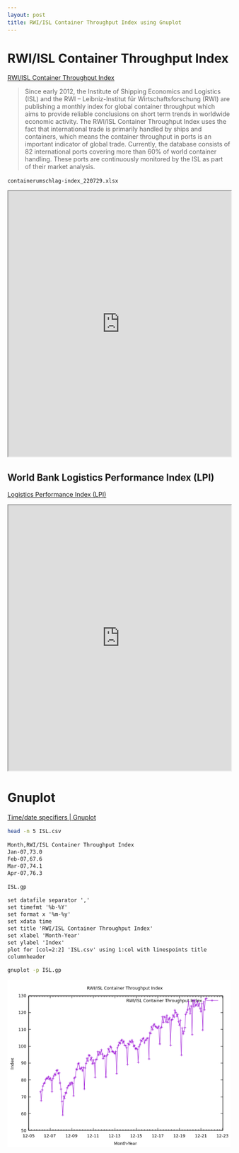 ```yaml
---
layout: post
title: RWI/ISL Container Throughput Index using Gnuplot
---
```


# RWI/ISL Container Throughput Index

[RWI/ISL Container Throughput Index](https://www.isl.org/en/containerindex)

> Since early 2012, the Institute of Shipping Economics and Logistics (ISL) and the RWI – Leibniz-Institut für Wirtschaftsforschung (RWI) are publishing a monthly index for global container throughput which aims to provide reliable conclusions on short term trends in worldwide economic activity. The RWI/ISL Container Throughput Index uses the fact that international trade is primarily handled by ships and containers, which means the container throughput in ports is an important indicator of global trade. Currently, the database consists of 82 international ports covering more than 60% of world container handling. These ports are continuously monitored by the ISL as part of their market analysis.

`containerumschlag-index_220729.xlsx`

<iframe src="https://docs.google.com/spreadsheets/d/e/2PACX-1vQ-4XyMbxMrPuQqNgPdzJXzwT9-FtS3NegSmiXJhA-9T0OdBViOk1bUG1drZaxBTr01pyoyiWKq9q58/pubhtml?widget=true&amp;headers=false" width="100%" height="600"></iframe>

## World Bank Logistics Performance Index (LPI)

[Logistics Performance Index (LPI)](https://databank.worldbank.org/source/logistics-performance-index-(lpi))

<iframe src="https://docs.google.com/spreadsheets/d/e/2PACX-1vS6PQXe0vhwIfkVHGUyUqmlN8rHfFXWm54ozum4_UKu-kOuOWQrWlKlvatt6IANGVx7rQ5etwy39csS/pubhtml?widget=true&amp;headers=false" width="100%" height="600"></iframe>

# Gnuplot

[Time/date specifiers \| Gnuplot](http://www.gnuplot.info/docs_4.2/node185.html)

```bash
head -n 5 ISL.csv
```

```
Month,RWI/ISL Container Throughput Index
Jan-07,73.0
Feb-07,67.6
Mar-07,74.1
Apr-07,76.3
```

`ISL.gp`

```
set datafile separator ','
set timefmt '%b-%Y'
set format x '%m-%y'
set xdata time
set title 'RWI/ISL Container Throughput Index'
set xlabel 'Month-Year'
set ylabel 'Index'
plot for [col=2:2] 'ISL.csv' using 1:col with linespoints title columnheader
```

```bash
gnuplot -p ISL.gp
```

![RWI/ISL Container Throughput Index using Gnuplot](/images/ISL/ISL.png)